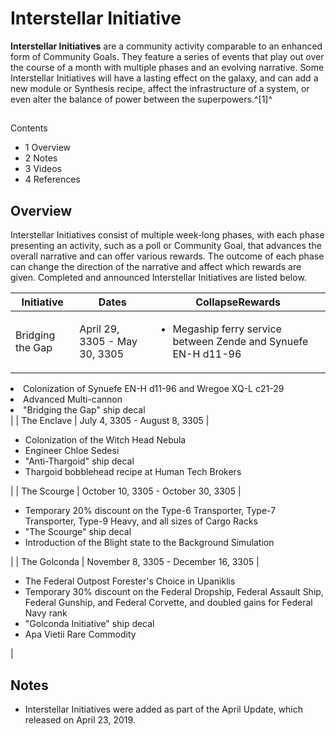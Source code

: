 # Interstellar Initiative
**Interstellar Initiatives** are a community activity comparable to an enhanced form of Community Goals. They feature a series of events that play out over the course of a month with multiple phases and an evolving narrative. Some Interstellar Initiatives will have a lasting effect on the galaxy, and can add a new module or Synthesis recipe, affect the infrastructure of a system, or even alter the balance of power between the superpowers.^[1]^

## 

Contents

- 1 Overview
- 2 Notes
- 3 Videos
- 4 References

## Overview

Interstellar Initiatives consist of multiple week-long phases, with each phase presenting an activity, such as a poll or Community Goal, that advances the overall narrative and can offer various rewards. The outcome of each phase can change the direction of the narrative and affect which rewards are given. Completed and announced Interstellar Initiatives are listed below.

| Initiative | Dates | CollapseRewards |
| --- | --- | --- |
| Bridging the Gap | April 29, 3305 - May 30, 3305 | <ul><li>Megaship ferry service between Zende and Synuefe EN-H d11-96</li>
<li>Colonization of Synuefe EN-H d11-96 and Wregoe XQ-L c21-29</li>
<li>Advanced Multi-cannon</li>
<li>"Bridging the Gap" ship decal</li></ul> |
| The Enclave | July 4, 3305 - August 8, 3305 | <ul><li>Colonization of the Witch Head Nebula</li>
<li>Engineer Chloe Sedesi</li>
<li>"Anti-Thargoid" ship decal</li>
<li>Thargoid bobblehead recipe at Human Tech Brokers</li></ul> |
| The Scourge | October 10, 3305 - October 30, 3305 | <ul><li>Temporary 20% discount on the Type-6 Transporter, Type-7 Transporter, Type-9 Heavy, and all sizes of Cargo Racks</li>
<li>"The Scourge" ship decal</li>
<li>Introduction of the Blight state to the Background Simulation</li></ul> |
| The Golconda | November 8, 3305 - December 16, 3305 | <ul><li>The Federal Outpost Forester's Choice in Upaniklis</li>
<li>Temporary 30% discount on the Federal Dropship, Federal Assault Ship, Federal Gunship, and Federal Corvette, and doubled gains for Federal Navy rank</li>
<li>"Golconda Initiative" ship decal</li>
<li>Apa Vietii Rare Commodity</li></ul> |

## Notes

- Interstellar Initiatives were added as part of the April Update, which released on April 23, 2019.
